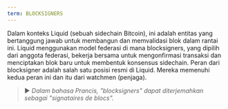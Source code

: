 ```yaml
---
term: BLOCKSIGNERS
---
```


Dalam konteks Liquid (sebuah sidechain Bitcoin), ini adalah entitas yang bertanggung jawab untuk membangun dan memvalidasi blok dalam rantai ini. Liquid menggunakan model federasi di mana blocksigners, yang dipilih dari anggota federasi, bekerja bersama untuk mengonfirmasi transaksi dan menciptakan blok baru untuk membentuk konsensus sidechain. Peran dari blocksigner adalah salah satu posisi resmi di Liquid. Mereka memenuhi kedua peran ini dan itu dari watchmen (penjaga).

> ► *Dalam bahasa Prancis, "blocksigners" dapat diterjemahkan sebagai "signataires de blocs".*